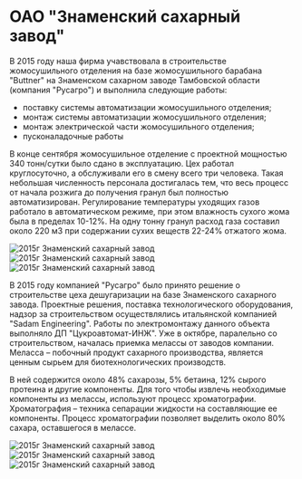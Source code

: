 # ОАО "Знаменский сахарный завод"

В 2015 году наша фирма учавствовала в строительстве жомосушильного отделения на базе жомосушильного барабана "Buttner" на Знаменском сахарном заводе Тамбовской области (компания "Русагро") и выполнила следующие работы:
- поставку системы автоматизации жомосушильного отделения;
- монтаж системы автоматизации жомосушильного отделения;
- монтаж электрической части жомосушильного отделения;
- пусконаладочные работы

В конце сентября жомосушильное отделение с проектной мощностью 340 тонн/сутки было сдано в эксплуатацию. Цех работал круглосуточно, а обслуживали его в смену всего три человека. Такая небольшая численность персонала достигалась тем, что весь процесс от начала розжига до получения гранул был полностью автоматизирован. Регулирование температуры уходящих газов работало в автоматическом режиме, при этом влажность сухого жома была в пределах 10-12%. На одну тонну гранул расход газа составил около 220 м3 при содержании сухих веществ 22-24% отжатого жома.

![2015г Знаменский сахарный завод](/img/works/2015/znamen1.jpg)
![2015г Знаменский сахарный завод](/img/works/2015/znamen2.jpg)
![2015г Знаменский сахарный завод](/img/works/2015/znamen3.jpg)

В 2015 году компанией "Русагро" было принято решение о строительстве цеха дешугаризации на базе Знаменского сахарного завода. Проектные решения, поставка технологического оборудования, надзор за строительством осуществлялись итальянской компанией "Sadam Engineering". Работы по электромонтажу данного объекта выполняло ДП "Цукроавтомат-ИНЖ". Уже в октябре, паралельно со строительством, началась приемка мелассы от заводов компании. Меласса – побочный продукт сахарного производства, является ценным сырьем для биотехнологических производств. 

В ней содержится около 48% сахарозы, 5% бетаина, 12% сырого протеина и другие компоненты. Для того чтобы извлечь необходимые компоненты из мелассы, используют процесс хроматографии. Хроматография – техника сепарации жидкости на составляющие ее компоненты. Процесс хроматографии позволяет выделить около 80% сахара, оставшегося в мелассе.

![2015г Знаменский сахарный завод](/img/works/2015/znamen4.jpg)
![2015г Знаменский сахарный завод](/img/works/2015/znamen5.jpg)
![2015г Знаменский сахарный завод](/img/works/2015/znamen6.jpg)

